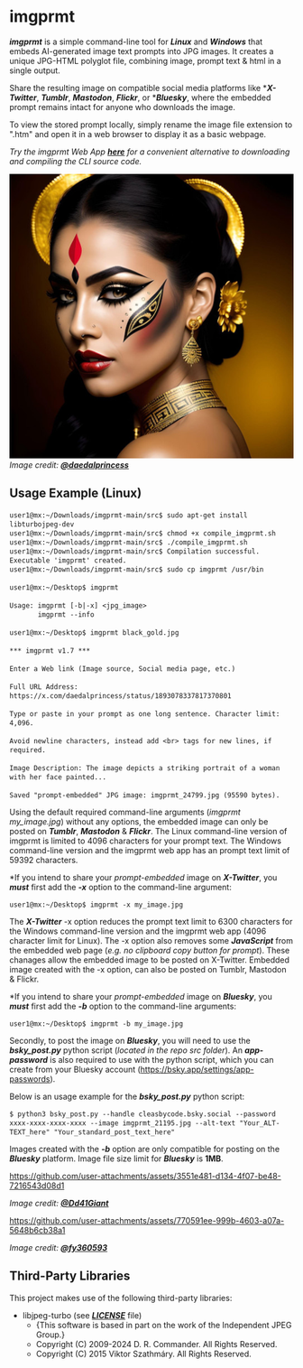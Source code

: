 # imgprmt

***imgprmt*** is a simple command-line tool for ***Linux*** and ***Windows*** that embeds AI-generated image text prompts into JPG images. It creates a unique JPG-HTML polyglot file, combining image, prompt text & html in a single output.  

Share the resulting image on compatible social media platforms like ****X-Twitter***, ***Tumblr***, ***Mastodon***, ***Flickr***, or ****Bluesky***, where the embedded prompt remains intact for anyone who downloads the image.  

To view the stored prompt locally, simply rename the image file extension to ".htm" and open it in a web browser to display it as a basic webpage.

*Try the imgprmt Web App [***here***](https://cleasbycode.co.uk/imgprmt/app/) for a convenient alternative to downloading and compiling the CLI source code.*

![Demo Image](https://github.com/CleasbyCode/imgprmt/blob/main/demo_image/imgprmt_48940.jpg)  
*Image credit: [***@daedalprincess***](https://x.com/daedalprincess)*  

## Usage Example (Linux)

```console
user1@mx:~/Downloads/imgprmt-main/src$ sudo apt-get install libturbojpeg-dev
user1@mx:~/Downloads/imgprmt-main/src$ chmod +x compile_imgprmt.sh
user1@mx:~/Downloads/imgprmt-main/src$ ./compile_imgprmt.sh
user1@mx:~/Downloads/imgprmt-main/src$ Compilation successful. Executable 'imgprmt' created.
user1@mx:~/Downloads/imgprmt-main/src$ sudo cp imgprmt /usr/bin

user1@mx:~/Desktop$ imgprmt 

Usage: imgprmt [-b|-x] <jpg_image> 
       imgprmt --info

user1@mx:~/Desktop$ imgprmt black_gold.jpg

*** imgprmt v1.7 ***

Enter a Web link (Image source, Social media page, etc.)

Full URL Address: https://x.com/daedalprincess/status/1893078337817370801

Type or paste in your prompt as one long sentence. Character limit: 4,096.

Avoid newline characters, instead add <br> tags for new lines, if required.

Image Description: The image depicts a striking portrait of a woman with her face painted...

Saved "prompt-embedded" JPG image: imgprmt_24799.jpg (95590 bytes).

```
Using the default required command-line arguments (*imgprmt my_image.jpg*) without any options, the embedded image can only be posted on ***Tumblr***, ***Mastodon*** & ***Flickr***. The Linux command-line version of imgprmt is limited to 4096 characters for your prompt text. The Windows command-line version and the imgprmt web app has an prompt text limit of 59392 characters.

*If you intend to share your *prompt-embedded* image on ***X-Twitter***, you ***must*** first add the ***-x*** option to the command-line argument:
```console
user1@mx:~/Desktop$ imgprmt -x my_image.jpg
```
The ***X-Twitter*** -x option reduces the prompt text limit to 6300 characters for the Windows command-line version and the imgprmt web app (4096 character limit for Linux). The -x option also removes some ***JavaScript*** from the embedded web page (*e.g. no clipboard copy button for prompt*). These chanages allow the embedded image to be posted on X-Twitter. Embedded image created with the -x option, can also be posted on Tumblr, Mastodon & Flickr.

*If you intend to share your *prompt-embedded* image on ***Bluesky***, you ***must*** first add the ***-b*** option to the command-line arguments:  

```console
user1@mx:~/Desktop$ imgprmt -b my_image.jpg
```
Secondly, to post the image on ***Bluesky***, you will need to use the ***bsky_post.py*** python script (*located in the repo src folder*). An ***app-password*** is also required to use with the python script, which you can create from your Bluesky account (https://bsky.app/settings/app-passwords).  

Below is an usage example for the ***bsky_post.py*** python script:  

```console
$ python3 bsky_post.py --handle cleasbycode.bsky.social --password xxxx-xxxx-xxxx-xxxx --image imgprmt_21195.jpg --alt-text "Your_ALT-TEXT_here" "Your_standard_post_text_here"
```
Images created with the ***-b*** option are only compatible for posting on the ***Bluesky*** platform. Image file size limit for ***Bluesky*** is **1MB**.  

https://github.com/user-attachments/assets/3551e481-d134-4f07-be48-7216543d08d1
  
*Image credit: [***@Dd41Giant***](https://x.com/Dd41Giant)*  

https://github.com/user-attachments/assets/770591ee-999b-4603-a07a-5648b6cb38a1

*Image credit: [***@fy360593***](https://x.com/fy360593)* 

## Third-Party Libraries

This project makes use of the following third-party libraries:

- libjpeg-turbo (see [***LICENSE***](https://github.com/libjpeg-turbo/libjpeg-turbo/blob/main/LICENSE.md) file)  
  - {This software is based in part on the work of the Independent JPEG Group.}
  - Copyright (C) 2009-2024 D. R. Commander. All Rights Reserved.
  - Copyright (C) 2015 Viktor Szathmáry. All Rights Reserved.
    
##

